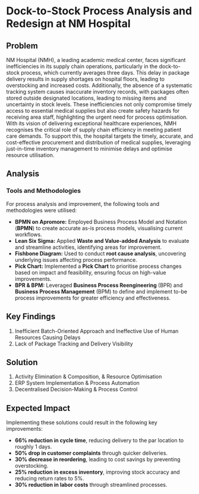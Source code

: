 # Dock-to-Stock Process Analysis and Redesign at NM Hospital

## Problem
NM Hospital (NMH), a leading academic medical center, faces significant inefficiencies in its supply chain operations, particularly in the dock-to-stock process, which currently averages three days. This delay in package delivery results in supply shortages on hospital floors, leading to overstocking and increased costs. Additionally, the absence of a systematic tracking system causes inaccurate inventory records, with packages often stored outside designated locations, leading to missing items and uncertainty in stock levels. These inefficiencies not only compromise timely access to essential medical supplies but also create safety hazards for receiving area staff, highlighting the urgent need for process optimisation.
With its vision of delivering exceptional healthcare experiences, NMH recognises the critical role of supply chain efficiency in meeting patient care demands. To support this, the hospital targets the timely, accurate, and cost-effective procurement and distribution of medical supplies, leveraging just-in-time inventory management to minimise delays and optimise resource utilisation.

## Analysis
### **Tools and Methodologies**
For process analysis and improvement, the following tools and methodologies were utilised:
- **BPMN on Apromore:** Employed Business Process Model and Notation (**BPMN**) to create accurate as-is process models, visualising current workflows.
- **Lean Six Sigma:** Applied **Waste and Value-added Analysis** to evaluate and streamline activities, identifying areas for improvement.
- **Fishbone Diagram:** Used to conduct **root cause analysis**, uncovering underlying issues affecting process performance.
- **Pick Chart:** Implemented a **Pick Chart** to prioritise process changes based on impact and feasibility, ensuring focus on high-value improvements.
- **BPR & BPM:** Leveraged **Business Process Reengineering** (BPR) and **Business Process Management** (BPM) to define and implement to-be process improvements for greater efficiency and effectiveness.

## Key Findings
1. Inefficient Batch-Oriented Approach and Ineffective Use of Human Resources Causing Delays
2. Lack of Package Tracking and Delivery Visibility

## Solution
1. Activity Elimination & Composition, & Resource Optimisation
2. ERP System Implementation & Process Automation
3. Decentralised Decision-Making & Process Control

## Expected Impact
Implementing these solutions could result in the following key improvements:
- **66% reduction in cycle time**, reducing delivery to the par location to roughly 1 days.
- **50% drop in customer complaints** through quicker deliveries.
- **30% decrease in reordering**, leading to cost savings by preventing overstocking.
- **25% reduction in excess inventory**, improving stock accuracy and reducing return rates to 5%.
- **30% reduction in labor costs** through streamlined processes.
